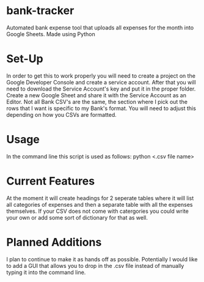 # bank-tracker
Automated bank expense tool that uploads all expenses for the month into Google Sheets. Made using Python

# Set-Up
In order to get this to work properly you will need to create a project on the Google Developer Console and create a service account.
After that you will need to download the Service Account's key and put it in the proper folder.
Create a new Google Sheet and share it with the Service Account as an Editor.
Not all Bank CSV's are the same, the section where I pick out the rows that I want is specific to my Bank's format. You will need to adjust this depending on how you CSVs are formatted.

# Usage
In the command line this script is used as follows:
python <.csv file name> <intended name of sheet>

# Current Features
At the moment it will create headings for 2 seperate tables where it will list all categories of expenses and then a separate table with all the expenses themselves.
If your CSV does not come with catergories you could write your own or add some sort of dictionary for that as well.

# Planned Additions
I plan to continue to make it as hands off as possible. Potentially I would like to add a GUI that allows you to drop in the .csv file instead of manually
typing it into the command line.
